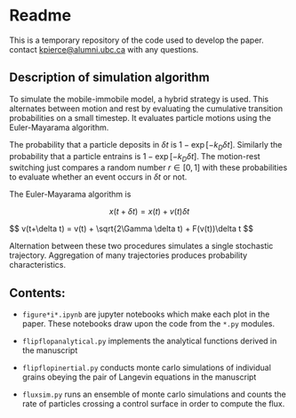 # Readme
This is a temporary repository of the code used to develop the paper.
contact kpierce@alumni.ubc.ca with any questions.


## Description of simulation algorithm

To simulate the mobile-immobile model, a hybrid strategy is used. This alternates between motion and rest by evaluating the cumulative transition probabilities on a small timestep. It evaluates particle motions using the Euler-Mayarama algorithm.

The probability that a particle deposits in $\delta t$ is $1-\exp[-k_D \delta t]$. Similarly the probability that a particle entrains is $1-\exp[-k_D \delta t]$. The motion-rest switching just compares a random number $r \in [0,1]$ with these probabilities to evaluate whether an event occurs in $\delta t$ or not.

The Euler-Mayarama algorithm is

$$ x(t+\delta t) = x(t) + v(t)\delta t$$

$$ v(t+\delta t) = v(t) + \sqrt{2\Gamma \delta t) + F(v(t))\delta t $$

Alternation between these two procedures simulates a single stochastic trajectory. Aggregation of many trajectories produces probability characteristics.


## Contents:

* `figure*i*.ipynb` are jupyter notebooks which make each plot in the paper.
These notebooks draw upon the code from the `*.py` modules.

* `flipflopanalytical.py` implements the analytical functions derived in the manuscript

* `flipflopinertial.py` conducts monte carlo simulations of individual grains obeying the pair of Langevin equations in the manuscript

* `fluxsim.py` runs an ensemble of monte carlo simulations and counts the rate of particles crossing a control surface in order to compute the flux.

